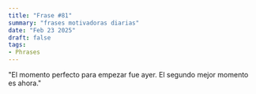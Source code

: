 ```yaml
---
title: "Frase #81"
summary: "frases motivadoras diarias"
date: "Feb 23 2025"
draft: false
tags:
- Phrases
---
```


"El momento perfecto para empezar fue ayer. El segundo mejor momento es ahora."
